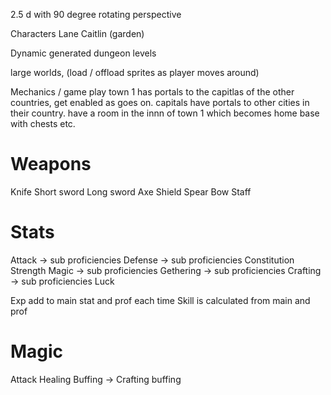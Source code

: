 2.5 d with 90 degree rotating perspective

Characters
Lane
Caitlin (garden)

Dynamic generated dungeon levels

large worlds, (load / offload sprites as player moves around)

Mechanics / game play
town 1 has portals to the capitlas of the other countries, get enabled as goes on. capitals have portals to other cities in their country.
have a room in the innn of town 1 which becomes home base with chests etc.

# Weapons
Knife
Short sword
Long sword
Axe
Shield
Spear
Bow
Staff

# Stats
Attack -> sub proficiencies
Defense -> sub proficiencies
Constitution
Strength
Magic -> sub proficiencies
Gethering -> sub proficiencies
Crafting -> sub proficiencies
Luck

Exp add to main stat and prof each time
Skill is calculated from main and prof

# Magic
Attack
Healing
Buffing
    -> Crafting buffing